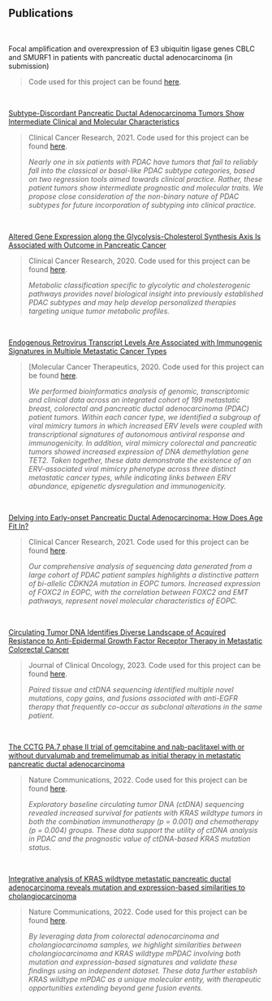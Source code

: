 ## **Publications**
<br>

Focal amplification and overexpression of E3 ubiquitin ligase genes CBLC and SMURF1 in patients with pancreatic ductal adenocarcinoma (in submission)

> Code used for this project can be found [here](https://github.com/jtopham/publications/tree/main/fxbin_prj).
>

<br>

[Subtype-Discordant Pancreatic Ductal Adenocarcinoma Tumors Show Intermediate Clinical and Molecular Characteristics](https://pubmed.ncbi.nlm.nih.gov/33051307/)

> Clinical Cancer Research, 2021.
> Code used for this project can be found [here](https://github.com/jtopham/).
>
> *Nearly one in six patients with PDAC have tumors that fail to reliably fall into the classical or basal-like PDAC subtype categories, based on two regression tools aimed towards clinical practice. Rather, these patient tumors show intermediate prognostic and molecular traits. We propose close consideration of the non-binary nature of PDAC subtypes for future incorporation of subtyping into clinical practice.*

<br>

[Altered Gene Expression along the Glycolysis-Cholesterol Synthesis Axis Is Associated with Outcome in Pancreatic Cancer](https://pubmed.ncbi.nlm.nih.gov/31481506/)

> Clinical Cancer Research, 2020.
> Code used for this project can be found [here](https://github.com/jtopham/).
> 
> *Metabolic classification specific to glycolytic and cholesterogenic pathways provides novel biological insight into previously established PDAC subtypes and may help develop personalized therapies targeting unique tumor metabolic profiles.*

<br>

[Endogenous Retrovirus Transcript Levels Are Associated with Immunogenic Signatures in Multiple Metastatic Cancer Types](https://pubmed.ncbi.nlm.nih.gov/32518206/)

> [Molecular Cancer Therapeutics, 2020.
> Code used for this project can be found [here](https://github.com/jtopham/).
> 
> *We performed bioinformatics analysis of genomic, transcriptomic and clinical data across an integrated cohort of 199 metastatic breast, colorectal and pancreatic ductal adenocarcinoma (PDAC) patient tumors. Within each cancer type, we identified a subgroup of viral mimicry tumors in which increased ERV levels were coupled with transcriptional signatures of autonomous antiviral response and immunogenicity. In addition, viral mimicry colorectal and pancreatic tumors showed increased expression of DNA demethylation gene TET2. Taken together, these data demonstrate the existence of an ERV-associated viral mimicry phenotype across three distinct metastatic cancer types, while indicating links between ERV abundance, epigenetic dysregulation and immunogenicity.*

<br>

[Delving into Early-onset Pancreatic Ductal Adenocarcinoma: How Does Age Fit In?](https://pubmed.ncbi.nlm.nih.gov/32958704/)

> Clinical Cancer Research, 2021.
> Code used for this project can be found [here](https://github.com/jtopham/).
>
> *Our comprehensive analysis of sequencing data generated from a large cohort of PDAC patient samples highlights a distinctive pattern of bi-allelic CDKN2A mutation in EOPC tumors. Increased expression of FOXC2 in EOPC, with the correlation between FOXC2 and EMT pathways, represent novel molecular characteristics of EOPC.*

<br>

[Circulating Tumor DNA Identifies Diverse Landscape of Acquired Resistance to Anti-Epidermal Growth Factor Receptor Therapy in Metastatic Colorectal Cancer](https://pubmed.ncbi.nlm.nih.gov/36007218/)

> Journal of Clinical Oncology, 2023.
> Code used for this project can be found [here](https://github.com/jtopham/).
> 
> *Paired tissue and ctDNA sequencing identified multiple novel mutations, copy gains, and fusions associated with anti-EGFR therapy that frequently co-occur as subclonal alterations in the same patient.*

<br>

[The CCTG PA.7 phase II trial of gemcitabine and nab-paclitaxel with or without durvalumab and tremelimumab as initial therapy in metastatic pancreatic ductal adenocarcinoma](https://pubmed.ncbi.nlm.nih.gov/36028483/)

> Nature Communications, 2022.
> Code used for this project can be found [here](https://github.com/jtopham/).
>
> *Exploratory baseline circulating tumor DNA (ctDNA) sequencing revealed increased survival for patients with KRAS wildtype tumors in both the combination immunotherapy (p = 0.001) and chemotherapy (p = 0.004) groups. These data support the utility of ctDNA analysis in PDAC and the prognostic value of ctDNA-based KRAS mutation status.*

<br>

[Integrative analysis of KRAS wildtype metastatic pancreatic ductal adenocarcinoma reveals mutation and expression-based similarities to cholangiocarcinoma](https://pubmed.ncbi.nlm.nih.gov/36209277/)

> Nature Communications, 2022.
> Code used for this project can be found [here](https://github.com/jtopham/).
> 
> *By leveraging data from colorectal adenocarcinoma and cholangiocarcinoma samples, we highlight similarities between cholangiocarcinoma and KRAS wildtype mPDAC involving both mutation and expression-based signatures and validate these findings using an independent dataset. These data further establish KRAS wildtype mPDAC as a unique molecular entity, with therapeutic opportunities extending beyond gene fusion events.*

<br>
